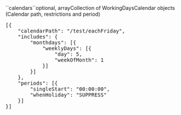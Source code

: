 <tr><td>``calendars``</td><td>optional, array</td><td>Collection of WorkingDaysCalendar objects (Calendar path, restrictions and period)</td><td></td>
<td><pre>
[{
	"calendarPath": "/test/eachFriday",
	"includes": {
		"monthdays": [{
			"weeklyDays": [{
				"day": 5,
				"weekOfMonth": 1
			}]
		}]
	},
	"periods": [{
		"singleStart": "00:00:00",
		"whenHoliday": "SUPPRESS"
	}]
}]</pre></td></tr>
